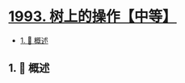 # [1993. 树上的操作【中等】](https://github.com/tnotesjs/TNotes.leetcode/tree/main/notes/1993.%20%E6%A0%91%E4%B8%8A%E7%9A%84%E6%93%8D%E4%BD%9C%E3%80%90%E4%B8%AD%E7%AD%89%E3%80%91)

<!-- region:toc -->

- [1. 📝 概述](#1--概述)

<!-- endregion:toc -->

## 1. 📝 概述
